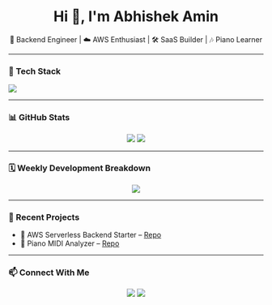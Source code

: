 <h1 align="center">Hi 👋, I'm Abhishek Amin</h1>
<p align="center">
  🚀 Backend Engineer | ☁️ AWS Enthusiast | 🛠️ SaaS Builder | 🎶 Piano Learner
</p>

---

### 🔧 Tech Stack

<img src="https://skillicons.dev/icons?i=python,django,aws,postgresql,graphql,git,linux&perline=8" />

---

### 📊 GitHub Stats

<p align="center">
  <img src="https://github-readme-stats.vercel.app/api?username=abhishekamin&show_icons=true&theme=radical" />
  <img src="https://github-readme-stats.vercel.app/api/top-langs/?username=abhishekamin&layout=compact&theme=radical" />
</p>

---

### 🗓️ Weekly Development Breakdown

<!-- Use https://github.com/lowlighter/metrics -->
<p align="center">
  <img src="https://github.com/abhishekamin/abhishekamin/blob/main/github-metrics.svg" />
</p>

---

### 🧩 Recent Projects

- 🔐 AWS Serverless Backend Starter – [Repo](https://github.com/abhishekamin/aws-serverless-backend)
- 🎹 Piano MIDI Analyzer – [Repo](https://github.com/abhishekamin/piano-midi-tools)

---

### 📫 Connect With Me

<p align="center">
  <a href="https://www.linkedin.com/in/abhishekamin297/"><img src="https://img.shields.io/badge/LinkedIn-0077B5.svg?style=flat&logo=linkedin&logoColor=white" /></a>
  <a href="mailto:amin.abhi297@gmail.com"><img src="https://img.shields.io/badge/Email-D14836?style=flat&logo=gmail&logoColor=white" /></a>
</p>
